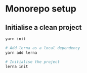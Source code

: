 # Monorepo setup

## Initialise a clean project

```bash
yarn init
```

```bash
# Add lerna as a local dependency
yarn add lerna

# Initialise the project
lerna init
```

##
